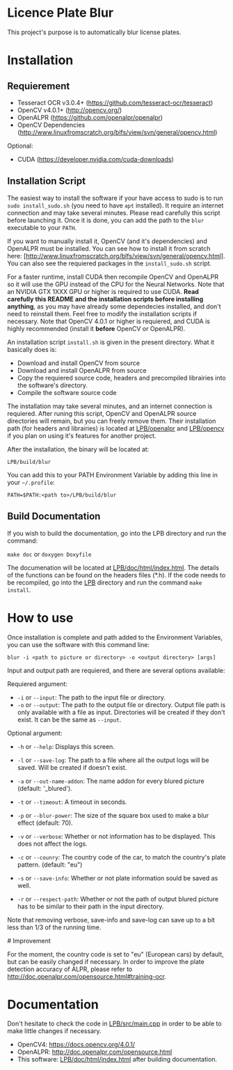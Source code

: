 # Licence Plate Blur

This project's purpose is to automatically blur license plates.

# Installation

## Requierement

- Tesseract OCR v3.0.4+ (https://github.com/tesseract-ocr/tesseract)
- OpenCV v4.0.1+ (http://opencv.org/)
- OpenALPR (https://github.com/openalpr/openalpr)
- OpenCV Dependencies (http://www.linuxfromscratch.org/blfs/view/svn/general/opencv.html)

Optional:
- CUDA (https://developer.nvidia.com/cuda-downloads)

## Installation Script

The easiest way to install the software if your have access to sudo is to run `sudo install_sudo.sh` (you need to have `apt` installed). It require an internet connection and may take several minutes. Please read carefully this script before launching it. Once it is done, you can add the path to the `blur` executable to your `PATH`.

If you want to manually install it, OpenCV (and it's dependencies) and OpenALPR must be installed. You can see how to install it from scratch here: [http://www.linuxfromscratch.org/blfs/view/svn/general/opencv.html]. You can also see the requiered packages in the `install_sudo.sh` script.

For a faster runtime, install CUDA then recompile OpenCV and OpenALPR so it will use the GPU instead of the CPU for the Neural Networks. Note that an NVIDIA GTX 1XXX GPU or higher is required to use CUDA.
**Read carefully this README and the installation scripts before installing anything**, as you may have already some dependecies installed, and don't need to reinstall them. Feel free to modify the installation scripts if necessary. Note that OpenCV 4.0.1 or higher is requiered, and CUDA is highly recommended (install it **before** OpenCV or OpenALPR).

An installation script `install.sh` is given in the present directory. What it basically does is:

- Download and install OpenCV from source
- Download and install OpenALPR from source
- Copy the requiered source code, headers and precompiled librairies into the software's directory.
- Compile the software source code

The installation may take several minutes, and an internet connection is requiered.
After runing this script, OpenCV and OpenALPR source directories will remain, but you can freely remove them.
Their installation path (for headers and librairies) is located at [LPB/openalpr](LPB/openalpr) and [LPB/opencv](LPB/opencv) if you plan on using it's features for another project.

After the installation, the binary will be located at:

`LPB/build/blur`

You can add this to your PATH Environment Variable by adding this line in your `~/.profile`:

`PATH=$PATH:<path to>/LPB/build/blur`

## Build Documentation

If you wish to build the documentation, go into the LPB directory and run the command:

`make doc` or `doxygen Doxyfile`

The documenation will be located at [LPB/doc/html/index.html](LPB/doc/html/index.html). The details of the functions can be found on the headers files (*.h).
If the code needs to be recompiled, go into the [LPB](LPB) directory and run the command `make install`.

# How to use

Once installation is complete and path added to the Environment Variables, you can use the software with this command line:

`blur -i <path to picture or directory> -o <output directory> [args]`

Input and output path are requiered, and there are several options available:

Requiered argument:

- `-i` or `--input`:  The path to the input file or directory.
- `-o` or `--output`: The path to the output file or directory. Output file path is only available with a file as input. Directories will be created if they don't exist. It can be the same as `--input`.

Optional argument:

- `-h` or `--help`:           Displays this screen.
- `-l` or `--save-log`:       The path to a file where all the output logs will be saved. Will be created if doesn't exist.
- `-a` or `--out-name-addon`: The name addon for every blured picture (default: '_blured').
- `-t` or `--timeout`:        A timeout in seconds.
- `-p` or `--blur-power`:     The size of the square box used to make a blur effect (default: 70).
- `-v` or `--verbose`:        Whether or not information has to be displayed. This does not affect the logs.
- `-c` or `--counry`:         The country code of the car, to match the country's plate pattern. (default: "eu")

- `-s` or `--save-info`:      Whether or not plate information sould be saved as well.
- `-r` or `--respect-path`:   Whether or not the path of output blured picture has to be similar to their path in the input directory.

Note that removing verbose, save-info and save-log can save up to a bit less than 1/3 of the running time.

# Improvement

For the moment, the country code is set to "eu" (European cars) by default, but can be easily changed if necessary.
In order to improve the plate detection accuracy of ALPR, please refer to <http://doc.openalpr.com/opensource.html#training-ocr>.

# Documentation

Don't hesitate to check the code in [LPB/src/main.cpp](LPB/src/main.cpp) in order to be able to make little changes if necessary.

- OpenCV4: <https://docs.opencv.org/4.0.1/>
- OpenALPR: <http://doc.openalpr.com/opensource.html>
- This software: [LPB/doc/html/index.html](LPB/doc/html/index.html) after building documentation.
